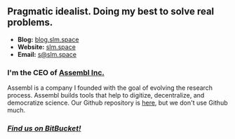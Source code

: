 ## Pragmatic idealist. Doing my best to solve real problems.

- **Blog:** [blog.slm.space](https://blog.slm.space/)
- **Website:** [slm.space](https://slm.space)
- **Email:** [s@slm.space](mailto:s@slm.space)

### I'm the CEO of [Assembl Inc.](https://assembl.net)

Assembl is a company I founded with the goal of evolving the research process. Assembl builds tools that help to digitize, decentralize, and democratize science. Our Github repository is [here](https://github.com/assemblinc), but we don't use Github much. 

### *[Find us on BitBucket!](https://bitbucket.org/assemblnetwork/)* 
